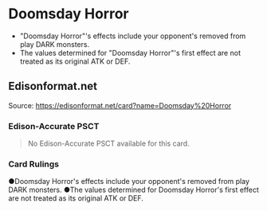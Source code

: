 # Doomsday Horror

*   "Doomsday Horror"'s effects include your opponent's removed from play DARK monsters.
*   The values determined for "Doomsday Horror"'s first effect are not treated as its original ATK or DEF.

## Edisonformat.net

Source: https://edisonformat.net/card?name=Doomsday%20Horror

### Edison-Accurate PSCT

> No Edison-Accurate PSCT available for this card.

### Card Rulings

●Doomsday Horror's effects include your opponent's removed from play DARK monsters.
●The values determined for Doomsday Horror's first effect are not treated as its original ATK or DEF.
            